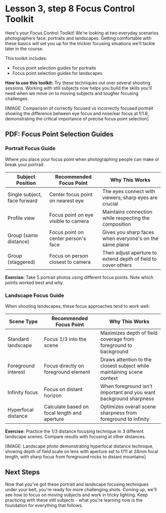 # **Lesson 3, step 8 Focus Control Toolkit**

Here's your Focus Control Toolkit\! We're looking at two everyday scenarios photographers face: portraits and landscapes. Getting comfortable with these basics will set you up for the trickier focusing situations we'll tackle later in the course.

This toolkit includes:

* Focus point selection guides for portraits  
* Focus point selection guides for landscapes

**How to use this toolkit:** Try these techniques out over several shooting sessions. Working with still subjects now helps you build the skills you'll need when we move on to moving subjects and tougher focusing challenges.

\[IMAGE: Comparison of correctly focused vs incorrectly focused portrait showing the difference between eye focus and nose/ear focus at f/1.8, demonstrating the critical importance of precise focus point selection\]

## **PDF: Focus Point Selection Guides**

### **Portrait Focus Guide**

Where you place your focus point when photographing people can make or break your portrait:

| Subject Position | Recommended Focus Point | Why This Works |
| ----- | ----- | ----- |
| Single subject, face forward | Center focus point on nearest eye | The eyes connect with viewers; sharp eyes are crucial |
| Profile view | Focus point on eye visible to camera | Maintains connection while respecting the composition |
| Group (same distance) | Focus point on center person's face | Gives you sharp faces when everyone's on the same plane |
| Group (staggered) | Focus on person closest to camera | Then adjust aperture to extend depth of field to cover others |

**Exercise:** Take 5 portrait photos using different focus points. Note which points worked best and why.

### **Landscape Focus Guide**

When shooting landscapes, these focus approaches tend to work well:

| Scene Type | Recommended Focus Point | Why This Works |
| ----- | ----- | ----- |
| Standard landscape | Focus 1/3 into the scene | Maximizes depth of field coverage from foreground to background |
| Foreground interest | Focus directly on foreground element | Draws attention to the closest subject while maintaining scene context |
| Infinity focus | Focus on distant horizon | When foreground isn't important and you want background sharpness |
| Hyperfocal distance | Calculate based on focal length and aperture | Optimizes overall scene sharpness from foreground to infinity |

**Exercise:** Practice the 1/3 distance focusing technique in 3 different landscape scenes. Compare results with focusing at other distances.

\[IMAGE: Landscape photo demonstrating hyperfocal distance technique, showing depth of field scale on lens with aperture set to f/11 at 24mm focal length, with sharp focus from foreground rocks to distant mountains\]

## **Next Steps**

Now that you've got these portrait and landscape focusing techniques under your belt, you're ready for more challenging shots. Coming up, we'll see how to focus on moving subjects and work in tricky lighting. Keep practicing with these still subjects \- what you're learning now is the foundation for everything that follows.

